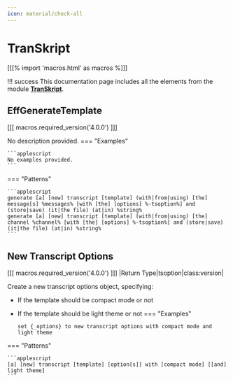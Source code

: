 ```yaml
---
icon: material/check-all
---
```


# TranSkript

[[[% import 'macros.html' as macros %]]]

!!! success
    This documentation page includes all the elements from the module **[TranSkript](../modules/transkript.md)**.

## EffGenerateTemplate

[[[ macros.required_version('4.0.0') ]]]

No description provided.
=== "Examples"

    ```applescript
    No examples provided.
    ```
=== "Patterns"

    ```applescript
    generate [a] [new] transcript [template] (with|from|using) [the] message[s] %messages% [with [the] [options] %-tsoption%] and (store|save) (it|the file) (at|in) %string%
    generate [a] [new] transcript [template] (with|from|using) [the] channel %channel% [with [the] [options] %-tsoption%] and (store|save) (it|the file) (at|in) %string%
    ```

## New Transcript Options

[[[ macros.required_version('4.0.0') ]]]
|Return Type|tsoption|class:version|

Create a new transcript options object, specifying:
- If the template should be compact mode or not
- If the template should be light theme or not
=== "Examples"

    ```applescript
    set {_options} to new transcript options with compact mode and light theme
    ```
=== "Patterns"

    ```applescript
    [a] [new] transcript [template] [option[s]] with [compact mode] [[and] light theme]
    ```

